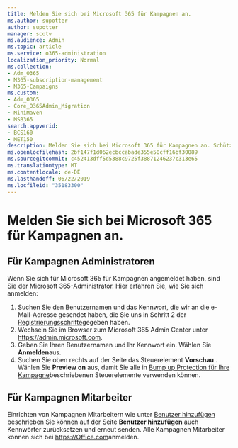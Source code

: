 ```yaml
---
title: Melden Sie sich bei Microsoft 365 für Kampagnen an.
ms.author: supotter
author: supotter
manager: scotv
ms.audience: Admin
ms.topic: article
ms.service: o365-administration
localization_priority: Normal
ms.collection:
- Adm_O365
- M365-subscription-management
- M365-Campaigns
ms.custom:
- Adm_O365
- Core_O365Admin_Migration
- MiniMaven
- MSB365
search.appverid:
- BCS160
- MET150
description: Melden Sie sich bei Microsoft 365 für Kampagnen an. Schützen Sie Ihre Kampagne vor Cyber Bedrohungen für e-Mail, Daten und Kommunikation.
ms.openlocfilehash: 2bf147f1d062ecbccabade355e50cff16bf30089
ms.sourcegitcommit: c452413dff5d5388c9725f38871246237c313e65
ms.translationtype: MT
ms.contentlocale: de-DE
ms.lasthandoff: 06/22/2019
ms.locfileid: "35183300"
---
```

# <a name="sign-in-to-microsoft-365-for-campaigns"></a>Melden Sie sich bei Microsoft 365 für Kampagnen an.

## <a name="for-campaign-admins"></a>Für Kampagnen Administratoren
Wenn Sie sich für Microsoft 365 für Kampagnen angemeldet haben, sind Sie der Microsoft 365-Administrator. Hier erfahren Sie, wie Sie sich anmelden: 
1. Suchen Sie den Benutzernamen und das Kennwort, die wir an die e-Mail-Adresse gesendet haben, die Sie uns in Schritt 2 der [Registrierungsschritte](m365-campaigns-sign-up.md#steps-to-sign-up)gegeben haben.
2. Wechseln Sie im Browser zum Microsoft 365 Admin Center unter <a href="https://go.microsoft.com/fwlink/p/?linkid=837890" target="_blank">https://admin.microsoft.com</a>. 
3. Geben Sie Ihren Benutzernamen und Ihr Kennwort ein. Wählen Sie **Anmelden**aus.
4. Suchen Sie oben rechts auf der Seite das Steuerelement **Vorschau** . Wählen Sie **Preview on** aus, damit Sie alle in [Bump up Protection für Ihre Kampagne](m365-campaigns-security-overview.md)beschriebenen Steuerelemente verwenden können.

## <a name="for-campaign-staff"></a>Für Kampagnen Mitarbeiter
Einrichten von Kampagnen Mitarbeitern wie unter [Benutzer hinzufügen](../business/add-users-m365b.md?toc=/microsoft-365/campaigns/toc.json) beschrieben Sie können auf der Seite **Benutzer hinzufügen** auch Kennwörter zurücksetzen und erneut senden.
Alle Kampagnen Mitarbeiter können sich bei <a href="https://office.com" target="_blank">https://Office.com</a>anmelden.

